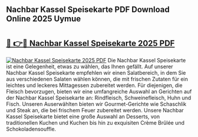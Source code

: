 ## Nachbar Kassel Speisekarte PDF Download Online 2025 Uymue

# <h2><a href="http://gc5nph0.nevu.top/?p=Nachbar+Kassel+Speisekarte">🔗 👉🔴 Nachbar Kassel Speisekarte 2025 PDF</a></h2>

[![Nachbar Kassel Speisekarte 2025 PDF](https://i.imgur.com/dBaPXMq.png)](http://gc5nph0.nevu.top/?p=Nachbar+Kassel+Speisekarte)
Die Nachbar Kassel Speisekarte ist eine Gelegenheit, etwas zu wählen, das Ihnen gefällt. Auf unserer Nachbar Kassel Speisekarte empfehlen wir einen Salatbereich, in dem Sie aus verschiedenen Salaten wählen können, die mit frischen Zutaten für ein leichtes und leckeres Mittagessen zubereitet werden. Für diejenigen, die Fleisch bevorzugen, bieten wir eine umfangreiche Auswahl an Gerichten auf der Nachbar Kassel Speisekarte an: Rindfleisch, Schweinefleisch, Huhn und Fisch. Unseren Auserwählten bieten wir Gourmet-Gerichte wie Schaschlik und Steak an, die bei frischem Feuer zubereitet werden. Unsere Nachbar Kassel Speisekarte bietet eine große Auswahl an Desserts, von traditionellen Kuchen und Kuchen bis hin zu exquisiten Crème Brûlée und Schokoladensouffle.
